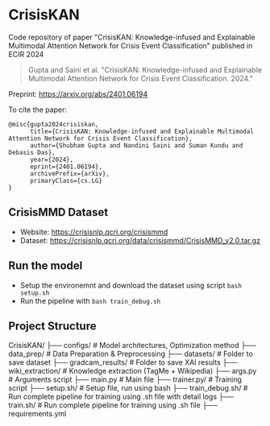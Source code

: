 # CrisisKAN
Code repository of paper "CrisisKAN: Knowledge-infused and Explainable Multimodal Attention Network for Crisis Event Classification" published in ECIR 2024


> Gupta and Saini et al. "CrisisKAN: Knowledge-infused and Explainable Multimodal Attention Network for Crisis Event Classification. 2024."

Preprint: https://arxiv.org/abs/2401.06194

To cite the paper:
```
@misc{gupta2024crisiskan,
      title={CrisisKAN: Knowledge-infused and Explainable Multimodal Attention Network for Crisis Event Classification}, 
      author={Shubham Gupta and Nandini Saini and Suman Kundu and Debasis Das},
      year={2024},
      eprint={2401.06194},
      archivePrefix={arXiv},
      primaryClass={cs.LG}
}
```
## CrisisMMD Dataset
* Website: https://crisisnlp.qcri.org/crisismmd
* Dataset: https://crisisnlp.qcri.org/data/crisismmd/CrisisMMD_v2.0.tar.gz

## Run the model
* Setup the environemnt and download the dataset using script  `bash setup.sh`
* Run the pipeline with `bash train_debug.sh`

## Project Structure

CrisisKAN/
├── configs/ # Model architectures, Optimization method 
├── data_prep/ # Data Preparation & Preprocessing
├── datasets/ # Folder to save dataset
├── gradcam_results/ # Folder to save XAI results
├── wiki_extraction/ # Knowledge extraction (TagMe + Wikipedia)
├── args.py # Arguments script
├── main.py # Main file 
├── trainer.py/ # Training script
├── setup.sh/ # Setup file, run using bash
├── train_debug.sh/ # Run complete pipeline for training using .sh file with detail logs
├── train.sh/ # Run complete pipeline for training using .sh file
├── requirements.yml    